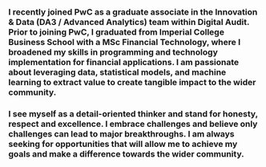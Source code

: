 ### I recently joined PwC as a graduate associate in the Innovation & Data (DA3 / Advanced Analytics) team within Digital Audit. Prior to joining PwC, I graduated from Imperial College Business School with a MSc Financial Technology, where I broadened my skills in programming and technology implementation for financial applications. I am passionate about leveraging data, statistical models, and machine learning to extract value to create tangible impact to the wider community.

### I see myself as a detail-oriented thinker and stand for honesty, respect and excellence. I embrace challenges and believe only challenges can lead to major breakthroughs. I am always seeking for opportunities that will allow me to achieve my goals and make a difference towards the wider community.

<!--
**jona9877/jona9877** is a ✨ _special_ ✨ repository because its `README.md` (this file) appears on your GitHub profile.

Here are some ideas to get you started:

- 🔭 I’m currently working on ...
- 🌱 I’m currently learning ...
- 👯 I’m looking to collaborate on ...
- 🤔 I’m looking for help with ...
- 💬 Ask me about ...
- 📫 How to reach me: ...
- 😄 Pronouns: ...
- ⚡ Fun fact: ...
-->

